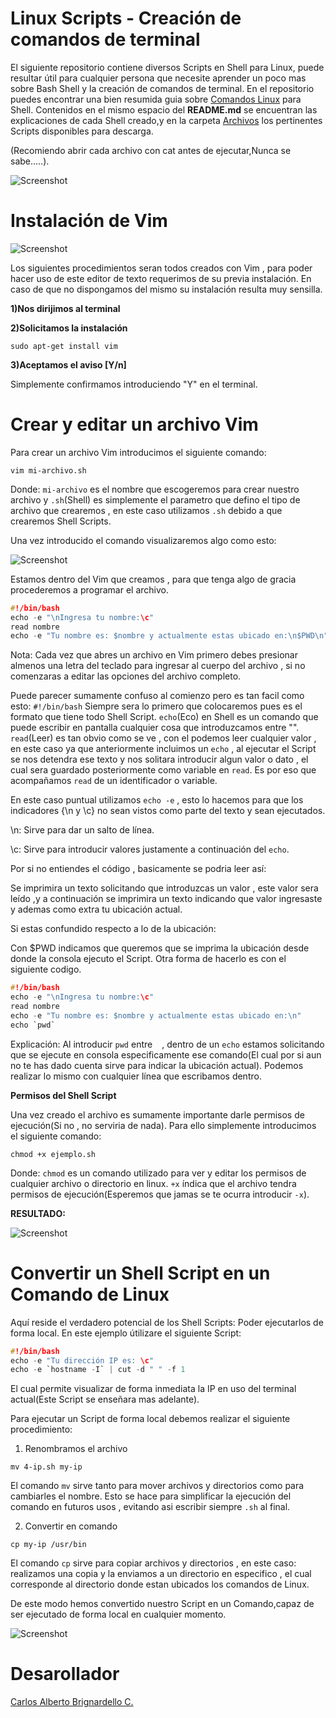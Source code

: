 Linux Scripts - Creación de comandos de terminal
=================

El siguiente repositorio contiene diversos Scripts en Shell para Linux, puede resultar útil para cualquier persona que necesite aprender un poco mas sobre Bash Shell y la creación de comandos de terminal. En el repositorio puedes encontrar una bien resumida guia sobre [Comandos Linux]() para Shell.
Contenidos en el mismo espacio del **README.md** se encuentran las explicaciones de cada Shell creado,y en la carpeta [Archivos]() los pertinentes Scripts disponibles para descarga.

(Recomiendo abrir cada archivo con cat antes de ejecutar,Nunca se sabe.....).

![Screenshot](https://github.com/CarlosBrignardello/LinuxScriptsShell/blob/master/IMAGENES/PORTRAIT.png)

Instalación de Vim
==================================

![Screenshot](https://github.com/CarlosBrignardello/LinuxScriptsShell/blob/master/IMAGENES/README1.png)

Los siguientes procedimientos seran todos creados con Vim , para poder hacer uso de este editor de texto requerimos de su previa instalación. 
En caso de que no dispongamos del mismo su instalación resulta muy sensilla.

**1)Nos dirijimos al terminal**

**2)Solicitamos la instalación**
```
sudo apt-get install vim
```
**3)Aceptamos el aviso [Y/n]**

Simplemente confirmamos introduciendo "Y" en el terminal.

Crear y editar un archivo Vim
================
Para crear un archivo Vim introducimos el siguiente comando:
```
vim mi-archivo.sh
```
Donde: ``mi-archivo`` es el nombre que escogeremos para crear nuestro archivo y ``.sh``(Shell) es simplemente el parametro que defino el tipo de archivo que crearemos , en este caso utilizamos ``.sh`` debido a que crearemos Shell Scripts.

Una vez introducido el comando visualizaremos algo como esto:

![Screenshot](https://github.com/CarlosBrignardello/LinuxScriptsShell/blob/master/IMAGENES/README2.png)

Estamos dentro del Vim que creamos , para que tenga algo de gracia procederemos a programar el archivo.
```C
#!/bin/bash
echo -e "\nIngresa tu nombre:\c"
read nombre
echo -e "Tu nombre es: $nombre y actualmente estas ubicado en:\n$PWD\n"

```
Nota: Cada vez que abres un archivo en Vim primero debes presionar almenos una letra del teclado para ingresar al cuerpo del archivo , si no comenzaras a editar las opciones del archivo completo.

Puede parecer sumamente confuso al comienzo pero es tan facil como esto:
``#!/bin/bash`` Siempre sera lo primero que colocaremos pues es el formato que tiene todo Shell Script.
``echo``(Eco) en Shell es un comando que puede escribir en pantalla cualquier cosa que introduzcamos entre "". ``read``(Leer) es tan obvio como se ve , con el podemos leer cualquier valor , en este caso ya que anteriormente incluimos un ``echo`` , al ejecutar el Script se nos detendra ese texto y nos solitara introducir algun valor o dato , el cual sera guardado posteriormente como variable en ``read``. Es por eso que acompañamos ``read`` de un identificador o variable.

En este caso puntual utilizamos ``echo -e`` , esto lo hacemos para que los indicadores {\n y \c} no sean vistos como parte del texto y sean ejecutados.

\n: Sirve para dar un salto de línea.

\c: Sirve para introducir valores justamente a continuación del ``echo``.

Por si no entiendes el código , basicamente se podria leer así: 

Se imprimira un texto solicitando que introduzcas un valor , este valor sera leído ,y a continuación se imprimira un texto indicando que valor ingresaste y ademas como extra tu ubicación actual.

Si estas confundido respecto a lo de la ubicación: 

Con $PWD indicamos que queremos que se imprima la ubicación desde donde la consola ejecuto el Script.
Otra forma de hacerlo es con el siguiente codigo.

```C
#!/bin/bash
echo -e "\nIngresa tu nombre:\c"
read nombre
echo -e "Tu nombre es: $nombre y actualmente estas ubicado en:\n"
echo `pwd`
```
Explicación: Al introducir ``pwd`` entre ` ` , dentro de un ``echo`` estamos solicitando que se ejecute en consola especificamente ese comando(El cual por si aun no te has dado cuenta sirve para indicar la ubicación actual).
Podemos realizar lo mismo con cualquier línea que escribamos dentro.

**Permisos del Shell Script**

Una vez creado el archivo es sumamente importante darle permisos de ejecución(Si no , no serviria de nada). Para ello simplemente introducimos el siguiente comando:
```
chmod +x ejemplo.sh
```
Donde: ``chmod`` es un comando utilizado para ver y editar los permisos de cualquier archivo o directorio en linux.
``+x`` índica que el archivo tendra permisos de ejecución(Esperemos que jamas se te ocurra introducir ``-x``).

**RESULTADO:**

![Screenshot](https://github.com/CarlosBrignardello/LinuxScriptsShell/blob/master/IMAGENES/README3.png)

Convertir un Shell Script en un Comando de Linux
================

Aquí reside el verdadero potencial de los Shell Scripts: Poder ejecutarlos de forma local. En este ejemplo útilizare el siguiente Script:
```C
#!/bin/bash
echo -e "Tu dirección IP es: \c"
echo -e `hostname -I` | cut -d " " -f 1
```
El cual permite visualizar de forma inmediata la IP en uso del terminal actual(Este Script se enseñara mas adelante).

Para ejecutar un Script de forma local debemos realizar el siguiente procedimiento:

1) Renombramos el archivo
```
mv 4-ip.sh my-ip
```
El comando ``mv`` sirve tanto para mover archivos y directorios como para cambiarles el nombre.
Esto se hace para simplificar la ejecución del comando en futuros usos , evitando asi escribir siempre ``.sh`` al final.

2) Convertir en comando
```
cp my-ip /usr/bin
```
El comando ``cp`` sirve para copiar archivos y directorios , en este caso: realizamos una copia y la enviamos a un directorio en especifico , el cual corresponde al directorio donde estan ubicados los comandos de Linux.

De este modo hemos convertido nuestro Script en un Comando,capaz de ser ejecutado de forma local en cualquier momento.

![Screenshot](https://github.com/CarlosBrignardello/LinuxScriptsShell/blob/master/IMAGENES/README4.png)

Desarollador
=========
[Carlos Alberto Brignardello C.](https://www.linkedin.com/in/carlos-alberto-brignardello-c-360a12170/)

